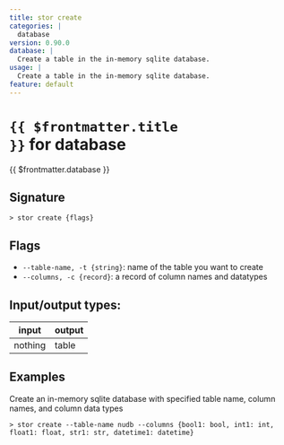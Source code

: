```yaml
---
title: stor create
categories: |
  database
version: 0.90.0
database: |
  Create a table in the in-memory sqlite database.
usage: |
  Create a table in the in-memory sqlite database.
feature: default
---
```


<!-- This file is automatically generated. Please edit the command in https://github.com/nushell/nushell instead. -->

# <code>{{ $frontmatter.title }}</code> for database

<div class='command-title'>{{ $frontmatter.database }}</div>

## Signature

`> stor create {flags} `

## Flags

- `--table-name, -t {string}`: name of the table you want to create
- `--columns, -c {record}`: a record of column names and datatypes

## Input/output types:

| input   | output |
| ------- | ------ |
| nothing | table  |

## Examples

Create an in-memory sqlite database with specified table name, column names, and column data types

```nu
> stor create --table-name nudb --columns {bool1: bool, int1: int, float1: float, str1: str, datetime1: datetime}

```
